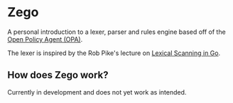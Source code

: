 # Zego
A personal introduction to a lexer, parser and rules engine based off of the [Open Policy Agent (OPA)](https://github.com/open-policy-agent/opa).

The lexer is inspired by the Rob Pike's lecture on [Lexical Scanning in Go](https://youtu.be/HxaD_trXwRE).

## How does Zego work?

Currently in development and does not yet work as intended.
